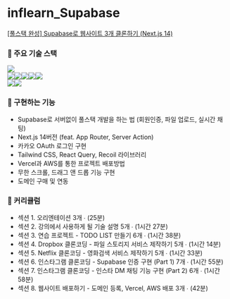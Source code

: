 # inflearn_Supabase

<!-- ### ✨ MainPage View -->

[[풀스택 완성] Supabase로 웹사이트 3개 클론하기 (Next.js 14)](https://inf.run/URHc1)

### 📌 주요 기술 스택

<div style="display:flex;">
    <img src="https://img.shields.io/badge/Supabase-3FCF8E?style=flat-square&logo=Supabase&logoColor=white"/>
</div>

<div style="display:flex;">
    <img src="https://img.shields.io/badge/Next.js-000000?style=flat-square&logo=nextdotjs&logoColor=white"/>
    <img src="https://img.shields.io/badge/typescript-3178C6?style=flat-square&logo=typescript&logoColor=white"/>
    <img src="https://img.shields.io/badge/tailwindcss-06B6D4?style=flat-square&logo=tailwindcss&logoColor=white"/>
    <img src="https://img.shields.io/badge/recoil-3578E5?style=flat-square&logo=recoil&logoColor=white"/>
    <img src="https://img.shields.io/badge/reactquery-FF4154?style=flat-square&logo=reactquery&logoColor=white"/>
</div>

<div style="display:flex;">
    <img src="https://img.shields.io/badge/vercel-000000?style=flat-square&logo=vercel&logoColor=white"/>
    <img src="https://img.shields.io/badge/amazonwebservices-232F3E?style=flat-square&logo=amazonwebservices&logoColor=white"/>
</div>


### 📌 구현하는 기능
- Supabase로 서버없이 풀스택 개발을 하는 법 (회원인증, 파일 업로드, 실시간 채팅)
- Next.js 14버전 (feat. App Router, Server Action)
- 카카오 OAuth 로그인 구현
- Tailwind CSS, React Query, Recoil 라이브러리
- Vercel과 AWS를 통한 프로젝트 배포방법
- 무한 스크롤, 드래그 앤 드롭 기능 구현
- 도메인 구매 및 연동

### 📌 커리큘럼
- 섹션 1. 오리엔테이션 3개 ∙ (25분)
- 섹션 2. 강의에서 사용하게 될 기술 설명 5개 ∙ (1시간 27분)
- 섹션 3. 연습 프로젝트 - TODO LIST 만들기 6개 ∙ (1시간 38분)
- 섹션 4. Dropbox 클론코딩 - 파일 스토리지 서비스 제작하기 5개 ∙ (1시간 14분)
- 섹션 5. Netflix 클론코딩 - 영화검색 서비스 제작하기 5개 ∙ (1시간 33분)
- 섹션 6. 인스타그램 클론코딩 - Supabase 인증 구현 (Part 1) 7개 ∙ (1시간 55분)
- 섹션 7. 인스타그램 클론코딩 - 인스타 DM 채팅 기능 구현 (Part 2) 6개 ∙ (1시간 58분)
- 섹션 8. 웹사이트 배포하기 - 도메인 등록, Vercel, AWS 배포 3개 ∙ (42분)

<br>

<!-- ### 🍀 Github Page : https://1gyou1.github.io/react-movie-app/ -->